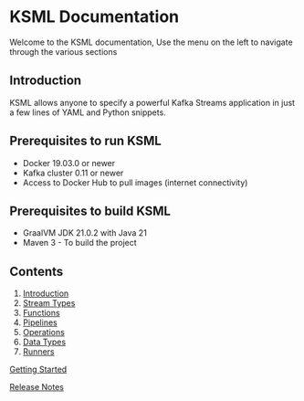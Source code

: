 # KSML Documentation

Welcome to the KSML documentation, Use the menu on the left to navigate through the various sections

## Introduction
KSML allows anyone to specify a powerful Kafka Streams application in just a few lines of YAML and Python snippets.

## Prerequisites to run KSML
- Docker 19.03.0 or newer 
- Kafka cluster 0.11 or newer
- Access to Docker Hub to pull images (internet connectivity)

## Prerequisites to build KSML
- GraalVM JDK 21.0.2 with Java 21
- Maven 3 - To build the project

## Contents

1. [Introduction](introduction.md)
1. [Stream Types](streams.md)
1. [Functions](functions.md)
1. [Pipelines](pipelines.md)
1. [Operations](operations.md)
1. [Data Types](types.md)
1. [Runners](runners.md)

[Getting Started](getting-started.md)

[Release Notes](release-notes.md)
